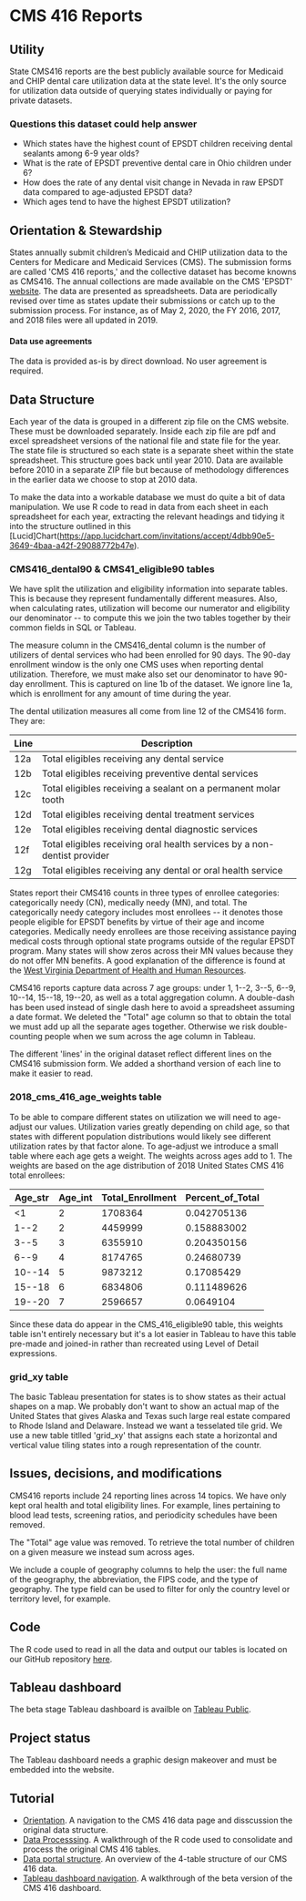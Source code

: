 # CMS 416 Reports



## Utility

State CMS416 reports are the best publicly available source for Medicaid and CHIP dental care utilization data at the state level. It's the only source for utilization data outside of querying states individually or paying for private datasets.

### Questions this dataset could help answer

* Which states have the highest count of EPSDT children receiving dental sealants among 6-9 year olds?
* What is the rate of EPSDT preventive dental care in Ohio children under 6?
* How does the rate of any dental visit change in Nevada in raw EPSDT data compared to age-adjusted EPSDT data?
* Which ages tend to have the highest EPSDT utilization?

## Orientation & Stewardship  

States annually submit children’s Medicaid and CHIP utilization data to the Centers for Medicare and Medicaid Services (CMS). The submission forms are called 'CMS 416 reports,' and the collective dataset has become knowns as CMS416. The annual collections are made available on the CMS 'EPSDT' [website](https://www.medicaid.gov/medicaid/benefits/early-and-periodic-screening-diagnostic-and-treatment/index.html). The data are presented as spreadsheets. Data are periodically revised over time as states update their submissions or catch up to the submission process. For instance, as of May 2, 2020, the FY 2016, 2017, and 2018 files were all updated in 2019. 

#### Data use agreements

The data is provided as-is by direct download. No user agreement is required.

## Data Structure

Each year of the data is grouped in a different zip file on the CMS website. These must be downloaded separately. Inside each zip file are pdf and excel spreadsheet versions of the national file and state file for the year. The state file is structured so each state is a separate sheet within the state spreadsheet. This structure goes back until year 2010. Data are available before 2010 in a separate ZIP file but because of methodology differences in the earlier data we choose to stop at 2010 data.

To make the data into a workable database we must do quite a bit of data manipulation. We use R code to read in data from each sheet in each spreadsheet for each year, extracting the relevant headings and tidying it into the structure outlined in this [Lucid]Chart(https://app.lucidchart.com/invitations/accept/4dbb90e5-3649-4baa-a42f-29088772b47e). 

### CMS416_dental90 & CMS41_eligible90 tables

We have split the utilization and eligibility information into separate tables. This is because they represent fundamentally different measures. Also, when calculating rates, utilization will become our numerator and eligibility our denominator -- to compute this we join the two tables together by their common fields in SQL or Tableau.

The measure column in the CMS416_dental column is the number of utilizers of dental services who had been enrolled for 90 days. The 90-day enrollment window is the only one CMS uses when reporting dental utilization. Therefore, we must make also set our denominator to have 90-day enrollment. This is captured on line 1b of the dataset. We ignore line 1a, which is enrollment for any amount of time during the year. 

The dental utilization measures all come from line 12 of the CMS416 form. They are:

|Line | Description |
| ---| ---|
| 12a | Total eligibles receiving any dental service |
| 12b | Total eligibles receiving preventive dental services |
| 12c | Total eligibles receiving a sealant on a permanent molar tooth |
| 12d | Total eligibles receiving dental treatment services | 
| 12e | Total eligibles receiving dental diagnostic services | 
| 12f | Total eligibles receiving oral health services by a non-dentist provider |
| 12g | Total eligibles receiving any dental or oral health service |

States report their CMS416 counts in three types of enrollee categories: categorically needy (CN), medically needy (MN), and total. The categorically needy category includes most enrollees -- it denotes those people eligible for EPSDT benefits by virtue of their age and income categories. Medically needy enrollees are those receiving assistance paying medical costs through optional state programs outside of the regular EPSDT program. Many states will show zeros across their MN values because they do not offer MN benefits. A good explanation of the difference is found at the [West Virginia Department of Health and Human Resources](https://www.wvdhhr.org/bcf/policy/imm/new_manual/immanual/manual_pdf_files/chapter_16/ch16_4%20.pdf). 

CMS416 reports capture data across 7 age groups: under 1, 1--2, 3--5, 6--9, 10--14, 15--18, 19--20, as well as a total aggregation column. A double-dash has been used instead of single dash here to avoid a spreadsheet assuming a date format. We deleted the "Total" age column so that to obtain the total we must add up all the separate ages together. Otherwise we risk double-counting people when we sum across the age column in Tableau. 

The different 'lines' in the original dataset reflect different lines on the CMS416 submission form. We added a shorthand version of each line to make it easier to read.

### 2018_cms_416_age_weights table

To be able to compare different states on utilization we will need to age-adjust our values. Utilization varies greatly depending on child age, so that states with different population distributions would likely see different utilization rates by that factor alone. To age-adjust we introduce a small table where each age gets a weight. The weights across ages add to 1. The weights are based on the age distribution of 2018 United States CMS 416 total enrollees:

| Age_str | Age_int | Total_Enrollment | Percent_of_Total |
| ---| --- | --- | --- |
| <1 | 2 | 1708364 | 0.042705136 |
| 1--2 | 2 | 4459999 | 0.158883002 |
| 3--5 | 3 | 6355910 | 0.204350156 |
| 6--9 | 4 | 8174765 | 0.24680739 |
| 10--14 | 5 | 9873212 | 0.17085429 |
| 15--18 | 6 | 6834806 | 0.111489626 |
| 19--20 | 7 | 2596657 | 0.0649104 |

Since these data do appear in the CMS_416_eligible90 table, this weights table isn't entirely necessary but it's a lot easier in Tableau to have this table pre-made and joined-in rather than recreated using Level of Detail expressions.

### grid_xy table

The basic Tableau presentation for states is to show states as their actual shapes on a map. We probably don't want to show an actual map of the United States that gives Alaska and Texas such large real estate compared to Rhode Island and Delaware. Instead we want a tesselated tile grid. We use a new table titlled 'grid_xy' that assigns each state a horizontal and vertical value tiling states into a rough representation of the countr. 

## Issues, decisions, and modifications
CMS416 reports include 24 reporting lines across 14 topics. We have only kept oral health and total eligibility lines. For example, lines pertaining to blood lead tests, screening ratios, and periodicity schedules have been removed.

The "Total" age value was removed. To retrieve the total number of children on a given measure we instead sum across ages.

We include a couple of geography columns to help the user: the full name of the geography, the abbreviation, the FIPS code, and the type of geography. The type field can be used to filter for only the country level or territory level, for example. 


## Code
The R code used to read in all the data and output our tables is located on our GitHub repository [here](https://github.com/PositiveSumData/NationalOralHealthDataPortal/blob/master/Data/CMS416/CMS416_r_code.R). 

## Tableau dashboard
The beta stage Tableau dashboard is availble on [Tableau Public](https://public.tableau.com/views/CMS416OralHealthReport/CMS416?:display_count=y&publish=yes&:origin=viz_share_link).

## Project status
The Tableau dashboard needs a graphic design makeover and must be embedded into the website.

## Tutorial
* [Orientation](https://youtu.be/lEROp70c4mM). A navigation to the CMS 416 data page and disscussion the original data structure.
* [Data Processsing](https://youtu.be/BIblZX4pDKs). A walkthrough of the R code used to consolidate and process the original CMS 416 tables.
* [Data portal structure](https://youtu.be/XIZ5swLuQkw). An overview of the 4-table structure of our CMS 416 data.
* [Tableau dashboard navigation](https://youtu.be/lC940vvc28w). A walkthrough of the beta version of the CMS 416 dashboard. 
